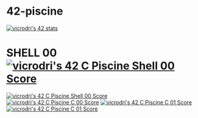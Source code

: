 # 42-piscine

[![vicrodri's 42 stats](https://badge42.vercel.app/api/v2/clgp7lvb5006808k3q0ze391u/stats?cursusId=9&coalitionId=215)](https://github.com/JaeSeoKim/badge42)

# SHELL 00 [![vicrodri's 42 C Piscine Shell 00 Score](https://badge42.vercel.app/api/v2/clgp7lvb5006808k3q0ze391u/project/3016020)](https://github.com/JaeSeoKim/badge42)
[![vicrodri's 42 C Piscine Shell 00 Score](https://badge42.vercel.app/api/v2/clgp7lvb5006808k3q0ze391u/project/3016020)](https://github.com/JaeSeoKim/badge42)
[![vicrodri's 42 C Piscine C 00 Score](https://badge42.vercel.app/api/v2/clgp7lvb5006808k3q0ze391u/project/3021668)](https://github.com/JaeSeoKim/badge42)
[![vicrodri's 42 C Piscine C 01 Score](https://badge42.vercel.app/api/v2/clgp7lvb5006808k3q0ze391u/project/3028768)](https://github.com/JaeSeoKim/badge42)
[![vicrodri's 42 C Piscine C 01 Score](https://badge42.vercel.app/api/v2/clgp7lvb5006808k3q0ze391u/project/3028768)](https://github.com/JaeSeoKim/badge42)
